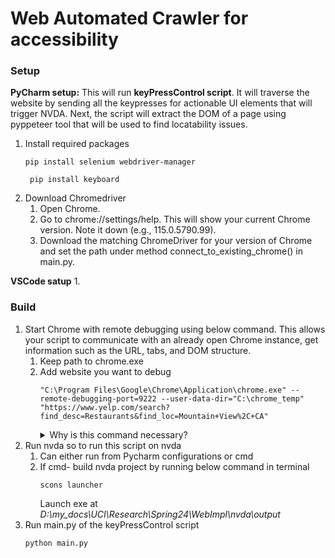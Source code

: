 # Web Automated Crawler for accessibility


### Setup
**PyCharm setup:**
This will run **keyPressControl script**. It will traverse the website by sending all the keypresses for actionable UI elements that will trigger NVDA. Next, the script will extract the DOM of a page using pyppeteer tool that will be used to find locatability issues.
1. Install required packages
    ```
    pip install selenium webdriver-manager
    ```
   ```
    pip install keyboard
    ```
2. Download Chromedriver
   1. Open Chrome.
   2. Go to chrome://settings/help. This will show your current Chrome version. Note it down (e.g., 115.0.5790.99).
   3. Download the matching ChromeDriver for your version of Chrome and set the path under method connect_to_existing_chrome() in main.py.

**VSCode satup**
1. 

### Build
1. Start Chrome with remote debugging using below command. This allows your script to communicate with an already open Chrome instance, get information such as the URL, tabs, and DOM structure.
   1. Keep path to chrome.exe
   2. Add website you want to debug
       ```
       "C:\Program Files\Google\Chrome\Application\chrome.exe" --remote-debugging-port=9222 --user-data-dir="C:\chrome_temp" "https://www.yelp.com/search?find_desc=Restaurants&find_loc=Mountain+View%2C+CA"
       ```
       <details>
       <summary> Why is this command necessary?</summary>
       Remote Debugging: Chrome, by default, doesn't allow external programs (like Python scripts) to access its internal details (tabs, URLs, DOM, etc.) unless it's explicitly told to do so via the --remote-debugging-port flag. This flag opens a communication channel that tools like Selenium can use to interact with a running Chrome session.
       </details>
2. Run nvda so to run this script on nvda
   1. Can either run from Pycharm configurations or cmd
   2. If cmd- build nvda project by running below command in terminal
      ```
      scons launcher
       ```
      Launch exe at _D:\my_docs\UCI\Research\Spring24\WebImpl\nvda\output_
3. Run main.py of the keyPressControl script
      ```
      python main.py
      ```
    
